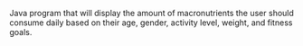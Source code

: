 Java program that will display the amount of macronutrients the user should consume daily based on their age, gender, activity level, weight, and fitness goals. 

